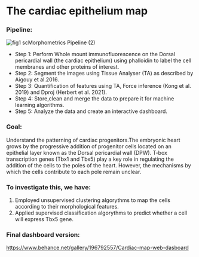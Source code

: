# The cardiac epithelium map

### Pipeline:
![fig1 scMorphometrics Pipeline (2)](https://github.com/user-attachments/assets/6951fcb8-b677-4888-80c1-f5e33ed7e2b1)

- Step 1: Perform Whole mount immunofluorescence on the Dorsal pericardial wall (the cardiac epithelium) using phalloidin to label the cell membranes and other proteins of interest.
- Step 2: Segment the images using Tissue Analyser (TA) as described by Aigouy et al.2016.
- Step 3: Quantification of features using TA, Force inference (Kong et al. 2019) and Dproj (Herbert et al. 2021).
- Step 4: Store,clean and merge the data to prepare it for machine learning algorithms.
- Step 5: Analyze the data and create an interactive dashboard.

### Goal: 
Understand the patterning of cardiac progenitors.The embryonic heart grows by the progressive addition of progenitor cells located on an epithelial layer known as the Dorsal pericardial wall (DPW).
T-box transcription genes (Tbx1 and Tbx5) play a key role in regulating the addition of the cells to the poles of the heart. However, the mechanisms by which the cells contribute to each pole remain unclear.

### To investigate this, we have:
1. Employed unsupervised clustering algorythms to map the cells according to their morphological features.
2. Applied supervised classification algorythms to predict whether a cell will express Tbx5 gene.

### Final dashboard version: 
https://www.behance.net/gallery/196792557/Cardiac-map-web-dasboard


